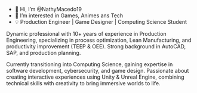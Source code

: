 - 👋 Hi, I’m @NathyMacedo19
- 👀 I’m interested in Games, Animes ans Tech
- 💡 Production Engineer | Game Designer | Computing Science Student

Dynamic professional with 10+ years of experience in Production Engineering, specializing in process optimization, Lean Manufacturing, and productivity improvement (TEEP & OEE). Strong background in AutoCAD, SAP, and production planning.

Currently transitioning into Computing Science, gaining expertise in software development, cybersecurity, and game design. Passionate about creating interactive experiences using Unity & Unreal Engine, combining technical skills with creativity to bring immersive worlds to life.

<!---
NathyMacedo19/NathyMacedo19 is a ✨ special ✨ repository because its `README.md` (this file) appears on your GitHub profile.
You can click the Preview link to take a look at your changes.
--->
